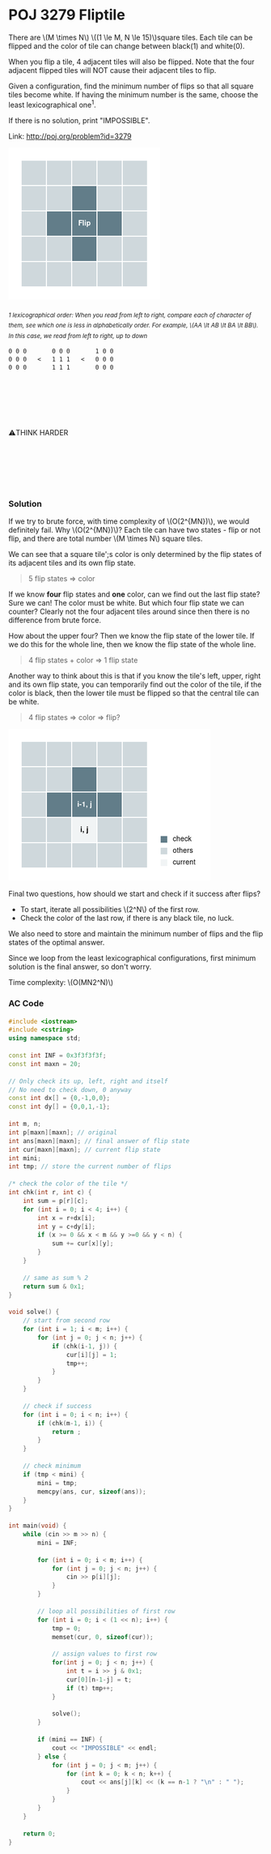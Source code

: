 # POJ 3279 Fliptile


There are \\(M \times N\\) \\((1 \le M, N \le 15)\\)square tiles. Each tile can be flipped and the color of tile can change between black(1) and white(0).

When you flip a tile, 4 adjacent tiles will also be flipped. Note that the four adjacent flipped tiles will NOT cause their adjacent tiles to flip.

Given a configuration, find the minimum number of flips so that all square tiles become white. If having the minimum number is the same, choose the least lexicographical one<sup>1</sup>.

If there is no solution, print "IMPOSSIBLE".

Link: http://poj.org/problem?id=3279

![flip_1](fliptile_1.png)

<sub>*1 lexicographical order: When you read from left to right, compare each of character of them, see which one is less in alphabetically order. For example, \\(AA \lt AB \lt BA \lt BB\\). In this case, we read from left to right, up to down* </sub>

```
0 0 0       0 0 0       1 0 0
0 0 0   <   1 1 1   <   0 0 0
0 0 0       1 1 1       0 0 0
```

<br />
<br />
<br />
<br />
<br />

:warning:THINK HARDER

<br />
<br />
<br />
<br />
<br />

### Solution

If we try to brute force, with time complexity of \\(O(2^{MN})\\), we would definitely fail. Why \\(O(2^{MN})\\)? Each tile can have two states - flip or not flip, and there are total number \\(M \times N\\) square tiles.

We can see that a square tile';s color is only determined by the flip states of its adjacent tiles and its own flip state.

> 5 flip states => color


If we know **four** flip states and **one** color, can we find out the last flip state? Sure we can! The color must be white. But which four flip state we can counter? Clearly not the four adjacent tiles around since then there is no difference from brute force.

How about the upper four? Then we know the flip state of the lower tile. If we do this for the whole line, then we know the flip state of the whole line. 

> 4 flip states + color => 1 flip state


Another way to think about this is that if you know the tile's left, upper, right and its own flip state, you can temporarily find out the color of the tile, if the color is black, then the lower tile must be flipped so that the central tile can be white.

> 4 flip states => color => flip?


![flip_2](fliptile_2.png)


Final two questions, how should we start and check if it success after flips? 

- To start, iterate all possibilities \\(2^N\\) of the first row.
- Check the color of the last row, if there is any black tile, no luck.

We also need to store and maintain the minimum number of flips and the flip states of the optimal answer.

Since we loop from the least lexicographical configurations, first minimum solution is the final answer, so don't worry.

Time complexity: \\(O(MN2^N)\\)


### AC Code
```cpp
#include <iostream>
#include <cstring>
using namespace std;

const int INF = 0x3f3f3f3f;
const int maxn = 20;

// Only check its up, left, right and itself
// No need to check down, 0 anyway
const int dx[] = {0,-1,0,0};
const int dy[] = {0,0,1,-1};

int m, n;
int p[maxn][maxn]; // original
int ans[maxn][maxn]; // final answer of flip state
int cur[maxn][maxn]; // current flip state
int mini;
int tmp; // store the current number of flips

/* check the color of the tile */
int chk(int r, int c) {
    int sum = p[r][c];
    for (int i = 0; i < 4; i++) {
        int x = r+dx[i];
        int y = c+dy[i];
        if (x >= 0 && x < m && y >=0 && y < n) {
            sum += cur[x][y];
        }
    }

    // same as sum % 2
    return sum & 0x1;
}

void solve() {
    // start from second row
    for (int i = 1; i < m; i++) {
        for (int j = 0; j < n; j++) {
            if (chk(i-1, j)) {
                cur[i][j] = 1;
                tmp++;
            }
        }
    }

    // check if success
    for (int i = 0; i < n; i++) {
        if (chk(m-1, i)) {
            return ;
        }
    }

    // check minimum
    if (tmp < mini) {
        mini = tmp;
        memcpy(ans, cur, sizeof(ans));
    }
}

int main(void) {
    while (cin >> m >> n) {
        mini = INF;

        for (int i = 0; i < m; i++) {
            for (int j = 0; j < n; j++) {
                cin >> p[i][j];
            }
        }

        // loop all possibilities of first row
        for (int i = 0; i < (1 << n); i++) {
            tmp = 0;
            memset(cur, 0, sizeof(cur));

            // assign values to first row
            for(int j = 0; j < n; j++) {
                int t = i >> j & 0x1;
                cur[0][n-1-j] = t;
                if (t) tmp++;
            }

            solve();
        }

        if (mini == INF) {
            cout << "IMPOSSIBLE" << endl;
        } else {
            for (int j = 0; j < m; j++) {
                for (int k = 0; k < n; k++) {
                    cout << ans[j][k] << (k == n-1 ? "\n" : " ");
                }
            }
        }
    }

    return 0;
}
```
